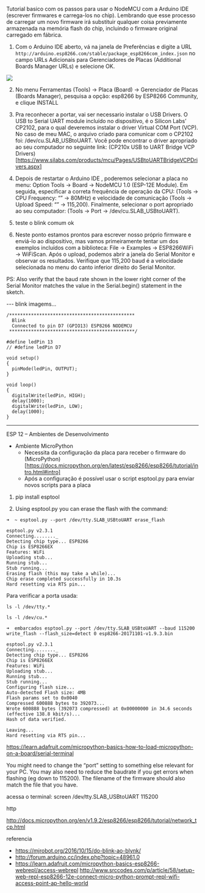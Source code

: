 Tutorial basico com os passos para usar o NodeMCU com a Arduino IDE (escrever firmwares e carrega-los no chip). Lembrando que esse processo de carregar um novo firmware irá substituir qualquer coisa previamente armazenada na memória flash do chip, incluindo o firmware original carregado em fábrica. 

1. Com o Arduino IDE aberto, vá na janela de Preferências e digite a URL `http://arduino.esp8266.com/stable/package_esp8266com_index.json` no campo URLs Adicionais para Gerenciadores de Placas (Additional Boards Manager URLs) e selecione OK.

<img src="public/nodemcu/01.png" />

2. No menu Ferramentas (Tools) → Placa (Board) → Gerenciador de Placas (Boards Manager), pesquisa a opção: esp8266 by ESP8266 Community, e clique INSTALL

3. Pra reconhecer a portar, vai ser necessario instalar o USB Drivers. O USB to Serial UART module incluído no dispositivo, é o  Silicon Labs’ CP2102, para o qual deveremos instalar o driver Virtual COM Port (VCP). No caso de meu MAC, o arquivo criado para comunicar com o CP2102 foi:  /dev/cu.SLAB_USBtoUART. Você pode encontrar o driver apropriado ao seu computador no seguinte link: (CP210x USB to UART Bridge VCP Drivers)[https://www.silabs.com/products/mcu/Pages/USBtoUARTBridgeVCPDrivers.aspx]

4. Depois de restartar o Arduino IDE , poderemos selecionar a placa no menu: Option Tools → Board → NodeMCU 1.0 (ESP-12E Module). Em seguida, especificar a correta frequência de operação da CPU: (Tools → CPU Frequency: “” → 80MHz) e velocidade de comunicação (Tools → Upload Speed: “” → 115,200). Finalmente, selecionar o port apropriado ao seu computador: (Tools → Port → /dev/cu.SLAB_USBtoUART).

5. teste o blink comum ok

6. Neste ponto estamos prontos para escrever nosso próprio firmware e enviá-lo ao dispositivo, mas vamos primeiramente tentar um dos exemplos incluídos com a biblioteca: File → Examples → ESP8266WiFi → WiFiScan. Após o upload, podemos abrir a janela do Serial Monitor e observar os resultados. Verifique que 115,200 baud é a velocidade selecionada no menu do canto inferior direito do Serial Monitor.

PS: Also verify that the baud rate shown in the lower right corner of the Serial Monitor matches the value in the Serial.begin() statement in the sketch.


--- blink
imagems...

```
/**********************************************
  Blink
  Connected to pin D7 (GPIO13) ESP8266 NODEMCU
 **********************************************/

#define ledPin 13
// #define ledPin D7

void setup() 
{
  pinMode(ledPin, OUTPUT);
}

void loop() 
{
  digitalWrite(ledPin, HIGH);   
  delay(1000);              
  digitalWrite(ledPin, LOW);    
  delay(1000);             
}
```


-----


ESP 12 – Ambientes de Desenvolvimento

- Ambiente MicroPython
  - Necessita da configuração da placa para receber o firmware do (MicroPython)[https://docs.micropython.org/en/latest/esp8266/esp8266/tutorial/intro.html#intro]
  - Após a configuração é possível usar o script esptool.py para enviar novos scripts para a placa

1. pip install esptool

2. Using esptool.py you can erase the flash with the command:
```
➜  ~ esptool.py --port /dev/tty.SLAB_USBtoUART erase_flash

esptool.py v2.3.1
Connecting........_
Detecting chip type... ESP8266
Chip is ESP8266EX
Features: WiFi
Uploading stub...
Running stub...
Stub running...
Erasing flash (this may take a while)...
Chip erase completed successfully in 10.3s
Hard resetting via RTS pin...
```

Para verificar a porta usada:

    ls -l /dev/tty.*

    ls -l /dev/cu.*


```
➜  embarcados esptool.py --port /dev/tty.SLAB_USBtoUART --baud 115200 write_flash --flash_size=detect 0 esp8266-20171101-v1.9.3.bin

esptool.py v2.3.1
Connecting........_
Detecting chip type... ESP8266
Chip is ESP8266EX
Features: WiFi
Uploading stub...
Running stub...
Stub running...
Configuring flash size...
Auto-detected Flash size: 4MB
Flash params set to 0x0040
Compressed 600888 bytes to 392073...
Wrote 600888 bytes (392073 compressed) at 0x00000000 in 34.6 seconds (effective 138.8 kbit/s)...
Hash of data verified.

Leaving...
Hard resetting via RTS pin...
```

https://learn.adafruit.com/micropython-basics-how-to-load-micropython-on-a-board/serial-terminal

You might need to change the “port” setting to something else relevant for your PC. You may also need to reduce the baudrate if you get errors when flashing (eg down to 115200). The filename of the firmware should also match the file that you have.

acessa o terminal:
screen /dev/tty.SLAB_USBtoUART 115200



http

http://docs.micropython.org/en/v1.9.2/esp8266/esp8266/tutorial/network_tcp.html


referencia

- https://mjrobot.org/2016/10/15/do-blink-ao-blynk/
- http://forum.arduino.cc/index.php?topic=48961.0
- https://learn.adafruit.com/micropython-basics-esp8266-webrepl/access-webrepl
http://www.srccodes.com/p/article/58/setup-web-repl-esp8266-12e-connect-micro-python-prompt-repl-wifi-access-point-ap-hello-world

